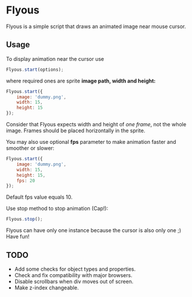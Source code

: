 # Flyous
Flyous is a simple script that draws an animated image near mouse cursor.

## Usage
To display animation near the cursor use
```javascript
Flyous.start(options);
```
where required ones are sprite **image path, width and height:**
```javascript
Flyous.start({
	image: 'dummy.png',
	width: 15,
	height: 15
});
```
Consider that Flyous expects width and height of *one frame*, not the whole image.
Frames should be placed horizontally in the sprite.

You may also use optional **fps** parameter to make animation faster and smoother or slower:
```javascript
Flyous.start({
	image: 'dummy.png',
	width: 15,
	height: 15,
	fps: 20
});
```
Default fps value equals 10.

Use stop method to stop animation (Cap!):
```javascript
Flyous.stop();
```

Flyous can have only one instance because the cursor is also only one ;)
Have fun!


## TODO
* Add some checks for object types and properties.
* Check and fix compatibility with major browsers.
* Disable scrollbars when div moves out of screen.
* Make z-index changeable.